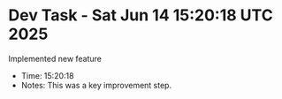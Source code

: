 # Dev Task - Sat Jun 14 15:20:18 UTC 2025
Implemented new feature
- Time: 15:20:18
- Notes: This was a key improvement step.
